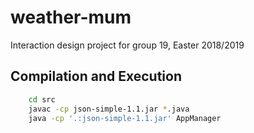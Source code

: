 # weather-mum
Interaction design project for group 19, Easter 2018/2019

## Compilation and Execution

```bash
	cd src
	javac -cp json-simple-1.1.jar *.java
	java -cp '.:json-simple-1.1.jar' AppManager

```
